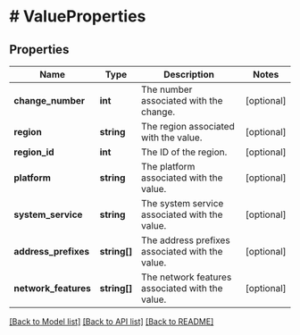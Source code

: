 # # ValueProperties

## Properties

Name | Type | Description | Notes
------------ | ------------- | ------------- | -------------
**change_number** | **int** | The number associated with the change. | [optional]
**region** | **string** | The region associated with the value. | [optional]
**region_id** | **int** | The ID of the region. | [optional]
**platform** | **string** | The platform associated with the value. | [optional]
**system_service** | **string** | The system service associated with the value. | [optional]
**address_prefixes** | **string[]** | The address prefixes associated with the value. | [optional]
**network_features** | **string[]** | The network features associated with the value. | [optional]

[[Back to Model list]](../../README.md#models) [[Back to API list]](../../README.md#endpoints) [[Back to README]](../../README.md)

